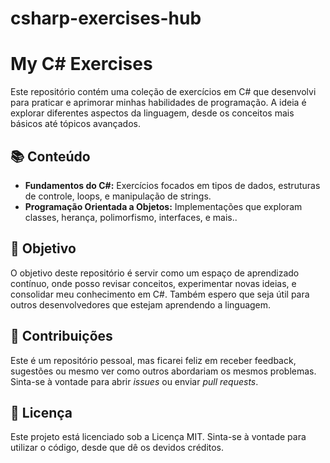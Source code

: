 # csharp-exercises-hub

# My C# Exercises

Este repositório contém uma coleção de exercícios em C# que desenvolvi para praticar e aprimorar minhas habilidades de programação. A ideia é explorar diferentes aspectos da linguagem, desde os conceitos mais básicos até tópicos avançados.

## 📚 Conteúdo

- **Fundamentos do C#:** Exercícios focados em tipos de dados, estruturas de controle, loops, e manipulação de strings.
- **Programação Orientada a Objetos:** Implementações que exploram classes, herança, polimorfismo, interfaces, e mais..

## 🚀 Objetivo

O objetivo deste repositório é servir como um espaço de aprendizado contínuo, onde posso revisar conceitos, experimentar novas ideias, e consolidar meu conhecimento em C#. Também espero que seja útil para outros desenvolvedores que estejam aprendendo a linguagem.


## 🌟 Contribuições

Este é um repositório pessoal, mas ficarei feliz em receber feedback, sugestões ou mesmo ver como outros abordariam os mesmos problemas. Sinta-se à vontade para abrir *issues* ou enviar *pull requests*.

## 📄 Licença

Este projeto está licenciado sob a Licença MIT. Sinta-se à vontade para utilizar o código, desde que dê os devidos créditos.



